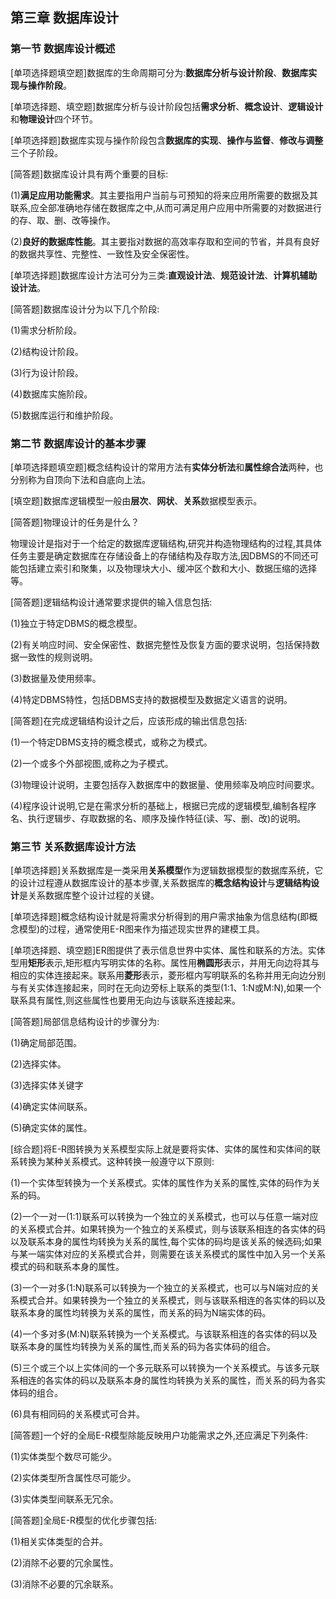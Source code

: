 ## 第三章 数据库设计



### 第一节 数据库设计概述

[单项选择题填空题]数据库的生命周期可分为:**数据库分析与设计阶段**、**数据库实现与操作阶段**。

[单项选择题、填空题]数据库分析与设计阶段包括**需求分析**、**概念设计**、**逻辑设计**和**物理设计**四个环节。

[单项选择题]数据库实现与操作阶段包含**数据库的实现**、**操作与监督**、**修改与调整**三个子阶段。

[简答题]数据库设计具有两个重要的目标:

(1)**满足应用功能需求**。其主要指用户当前与可预知的将来应用所需要的数据及其联系,应全部准确地存储在数据库之中,从而可满足用户应用中所需要的对数据进行的存、取、删、改等操作。

(2)**良好的数据库性能**。其主要指对数据的高效率存取和空间的节省，并具有良好的数据共享性、完整性、一致性及安全保密性。

[单项选择题]数据库设计方法可分为三类:**直观设计法**、**规范设计法**、**计算机辅助设计法**。

[简答题]数据库设计分为以下几个阶段:

(1)需求分析阶段。

(2)结构设计阶段。

(3)行为设计阶段。

(4)数据库实施阶段。

(5)数据库运行和维护阶段。



### 第二节 数据库设计的基本步骤

[单项选择题填空题]概念结构设计的常用方法有**实体分析法**和**属性综合法**两种，也分别称为自顶向下法和自底向上法。

[填空题]数据库逻辑模型一般由**层次**、**网状**、**关系**数据模型表示。

[简答题]物理设计的任务是什么？

物理设计是指对于一个给定的数据库逻辑结构,研究并构造物理结构的过程,其具体任务主要是确定数据库在存储设备上的存储结构及存取方法,因DBMS的不同还可能包括建立索引和聚集，以及物理块大小、缓冲区个数和大小、数据压缩的选择等。

[简答题]逻辑结构设计通常要求提供的输入信息包括:

(1)独立于特定DBMS的概念模型。

(2)有关响应时间、安全保密性、数据完整性及恢复方面的要求说明，包括保持数据一致性的规则说明。

(3)数据量及使用频率。

(4)特定DBMS特性，包括DBMS支持的数据模型及数据定义语言的说明。

[简答题]在完成逻辑结构设计之后，应该形成的输出信息包括:

(1)一个特定DBMS支持的概念模式，或称之为模式。

(2)一个或多个外部视图,或称之为子模式。

(3)物理设计说明，主要包括存入数据库中的数据量、使用频率及响应时间要求。

(4)程序设计说明,它是在需求分析的基础上，根据已完成的逻辑模型,编制各程序名、执行逻辑步、存取数据的名、顺序及操作特征(读、写、删、改)的说明。



### 第三节 关系数据库设计方法

[单项选择题]关系数据库是一类采用**关系模型**作为逻辑数据模型的数据库系统，它的设计过程遵从数据库设计的基本步骤,关系数据库的**概念结构设计**与**逻辑结构设计**是关系数据库整个设计过程的关键。

[单项选择题]概念结构设计就是将需求分析得到的用户需求抽象为信息结构(即概念模型)的过程，通常使用E-R图来作为描述现实世界的建模工具。

[单项选择题、填空题]ER图提供了表示信息世界中实体、属性和联系的方法。实体型用**矩形**表示,矩形框内写明实体的名称。属性用**椭圆形**表示，并用无向边将其与相应的实体连接起来。联系用**菱形**表示，菱形框内写明联系的名称并用无向边分别与有关实体连接起来，同时在无向边旁标上联系的类型(1:1、1:N或M:N),如果一个联系具有属性,则这些属性也要用无向边与该联系连接起来。

[简答题]局部信息结构设计的步骤分为:

(1)确定局部范围。

(2)选择实体。

(3)选择实体关键字

(4)确定实体间联系。

(5)确定实体的属性。

[综合题]将E-R图转换为关系模型实际上就是要将实体、实体的属性和实体间的联系转换为某种关系模式。这种转换一般遵守以下原则:

(1)一个实体型转换为一个关系模式。实体的属性作为关系的属性,实体的码作为关系的码。

(2)一个一对一(1:1)联系可以转换为一个独立的关系模式，也可以与任意一端对应的关系模式合并。如果转换为一个独立的关系模式，则与该联系相连的各实体的码以及联系本身的属性均转换为关系的属性,每个实体的码均是该关系的候选码;如果与某一端实体对应的关系模式合并，则需要在该关系模式的属性中加入另一个关系模式的码和联系本身的属性。

(3)一个一对多(1:N)联系可以转换为一个独立的关系模式，也可以与N端对应的关系模式合并。如果转换为一个独立的关系模式，则与该联系相连的各实体的码以及联系本身的属性均转换为关系的属性，而关系的码为N端实体的码。

(4)一个多对多(M:N)联系转换为一个关系模式。与该联系相连的各实体的码以及联系本身的属性均转换为关系的属性,而关系的码为各实体码的组合。

(5)三个或三个以上实体间的一个多元联系可以转换为一个关系模式。与该多元联系相连的各实体的码以及联系本身的属性均转换为关系的属性，而关系的码为各实体码的组合。

(6)具有相同码的关系模式可合并。

[简答题]一个好的全局E-R模型除能反映用户功能需求之外,还应满足下列条件:

(1)实体类型个数尽可能少。

(2)实体类型所含属性尽可能少。

(3)实体类型间联系无冗余。

[简答题]全局E-R模型的优化步骤包括:

(1)相关实体类型的合并。

(2)消除不必要的冗余属性。

(3)消除不必要的冗余联系。